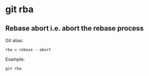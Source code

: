# git rba

## Rebase abort i.e. abort the rebase process

Git alias:

```git
rba = rebase --abort
```

Example:

```shell
git rba
```

